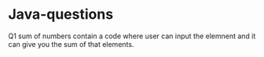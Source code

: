 # Java-questions

Q1 sum of numbers contain a code where user can input the elemnent and it can give you the sum of that elements.
